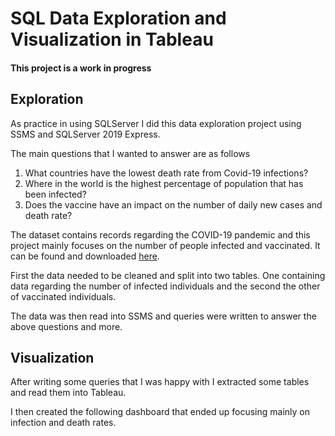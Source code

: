 # SQL Data Exploration and Visualization in Tableau

#### This project is a work in progress

## Exploration

As practice in using SQLServer I did this data exploration project using SSMS and SQLServer 2019 Express.

The main questions that I wanted to answer are as follows
1. What countries have the lowest death rate from Covid-19 infections?
2. Where in the world is the highest percentage of population that has been infected?
3. Does the vaccine have an impact on the number of daily new cases and death rate?

The dataset contains records regarding the COVID-19 pandemic and this project mainly focuses on the number of people infected and vaccinated.
It can be found and downloaded [here](https://ourworldindata.org/covid-deaths).

First the data needed to be cleaned and split into two tables.
One containing data regarding the number of infected individuals and the second the other of vaccinated individuals.

The data was then read into SSMS and queries were written to answer the above questions and more.

## Visualization

After writing some queries that I was happy with I extracted some tables and read them into Tableau.

I then created the following dashboard that ended up focusing mainly on infection and death rates.

